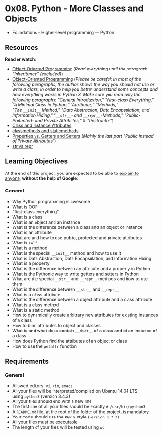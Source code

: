 0x08. Python - More Classes and Objects
=======================================

-   Foundations - Higher-level programming -- Python

Resources
---------

**Read or watch**:

-   [Object Oriented Programming](https://intranet.hbtn.io/rltoken/VlISluyXK-teEwwPCu2tlg "Object Oriented Programming") (*Read everything until the paragraph "Inheritance" (excluded)*)
-   [Object-Oriented Programming](https://intranet.hbtn.io/rltoken/m_oP4NCbKTp9tKptvxWP_g "Object-Oriented Programming") (*Please be careful: in most of the following paragraphs, the author shows the way you should not use or write a class, in order to help you better understand some concepts and how everything works in Python 3. Make sure you read only the following paragraphs: "General Introduction," "First-class Everything," "A Minimal Class in Python," "Attributes," "Methods," "The `__init__` Method," "Data Abstraction, Data Encapsulation, and Information Hiding," "`__str__`- and `__repr__`-Methods," "Public- Protected- and Private Attributes," & "Destructor"*)
-   [Class and Instance Attributes](https://intranet.hbtn.io/rltoken/yRdxqVWRyGiu38i6oB4m4g "Class and Instance Attributes")
-   [classmethods and staticmethods](https://intranet.hbtn.io/rltoken/ce7aZMwzugNBFgfYxNxwCw "classmethods and staticmethods")
-   [Properties vs. Getters and Setters](https://intranet.hbtn.io/rltoken/PVFV8ka_Ii6h2rXBqAliMQ "Properties vs. Getters and Setters") (*Mainly the last part "Public instead of Private Attributes"*)
-   [str vs repr](https://intranet.hbtn.io/rltoken/eYiDVsmlNHRZTrirAZ7Qtg "str vs repr")

Learning Objectives
-------------------

At the end of this project, you are expected to be able to [explain to anyone](https://intranet.hbtn.io/rltoken/OsVHiAMMK-oqPdcEb0uo3w "explain to anyone"), **without the help of Google**:

### General

-   Why Python programming is awesome
-   What is OOP
-   "first-class everything"
-   What is a class
-   What is an object and an instance
-   What is the difference between a class and an object or instance
-   What is an attribute
-   What are and how to use public, protected and private attributes
-   What is `self`
-   What is a method
-   What is the special `__init__` method and how to use it
-   What is Data Abstraction, Data Encapsulation, and Information Hiding
-   What is a property
-   What is the difference between an attribute and a property in Python
-   What is the Pythonic way to write getters and setters in Python
-   What are the special `__str__` and `__repr__` methods and how to use them
-   What is the difference between `__str__` and `__repr__`
-   What is a class attribute
-   What is the difference between a object attribute and a class attribute
-   What is a class method
-   What is a static method
-   How to dynamically create arbitrary new attributes for existing instances of a class
-   How to bind attributes to object and classes
-   What is and what does contain `__dict__` of a class and of an instance of a class
-   How does Python find the attributes of an object or class
-   How to use the `getattr` function

Requirements
------------

### General

-   Allowed editors: `vi`, `vim`, `emacs`
-   All your files will be interpreted/compiled on Ubuntu 14.04 LTS using `python3` (version 3.4.3)
-   All your files should end with a new line
-   The first line of all your files should be exactly `#!/usr/bin/python3`
-   A `README.md` file, at the root of the folder of the project, is mandatory
-   Your code should use the `PEP 8` style (`version 1.7.*`)
-   All your files must be executable
-   The length of your files will be tested using `wc`